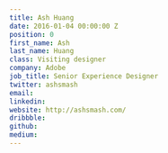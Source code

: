 ```yaml
---
title: Ash Huang
date: 2016-01-04 00:00:00 Z
position: 0
first_name: Ash
last_name: Huang
class: Visiting designer
company: Adobe
job_title: Senior Experience Designer
twitter: ashsmash
email: 
linkedin: 
website: http://ashsmash.com/
dribbble: 
github: 
medium: 
---
```


